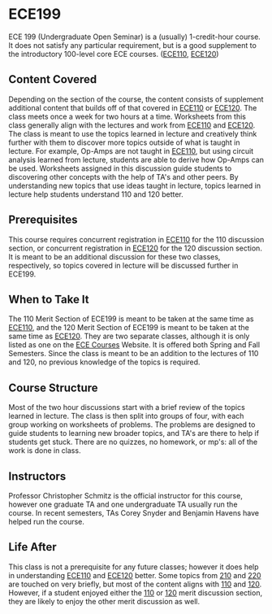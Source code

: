 # ECE199

ECE 199 (Undergraduate Open Seminar) is a (usually) 1-credit-hour course. It does not satisfy any particular requirement, but is a good supplement to the introductory 100-level core ECE courses. ([ECE110](ECE110.md), [ECE120](ECE120.md))

## Content Covered

Depending on the section of the course, the content consists of supplement additional content that builds off of that covered in [ECE110](ECE110.md) or [ECE120](ECE120.md). The class meets once a week for two hours at a time. Worksheets from this class generally align with the lectures and work from [ECE110](ECE110.md) and [ECE120](ECE120.md). The class is meant to use the topics learned in lecture and creatively think further with them to discover more topics outside of what is taught in lecture. For example, Op-Amps are not taught in [ECE110](ECE110.md), but using circuit analysis learned from lecture, students are able to derive how Op-Amps can be used. Worksheets assigned in this discussion guide students to discovering other concepts with the help of TA's and other peers. By understanding new topics that use ideas taught in lecture, topics learned in lecture help students understand 110 and 120 better.

## Prerequisites

This course requires concurrent registration in [ECE110](ECE110.md) for the 110 discussion section, or concurrent registration in [ECE120](ECE120.md) for the 120 discussion section. It is meant to be an additional discussion for these two classes, respectively, so topics covered in lecture will be discussed further in ECE199.

## When to Take It 

The 110 Merit Section of ECE199 is meant to be taken at the same time as [ECE110](ECE110.md), and the 120 Merit Section of ECE199 is meant to be taken at the same time as [ECE120](ECE120.md). They are two separate classes, although it is only listed as one on the [ECE Courses](https://ece.illinois.edu/academics/courses) Website. It is offered both Spring and Fall Semesters. Since the class is meant to be an addition to the lectures of 110 and 120, no previous knowledge of the topics is required.

## Course Structure

Most of the two hour discussions start with a brief review of the topics learned in lecture. The class is then split into groups of four, with each group working on worksheets of problems. The problems are designed to guide students to learning new broader topics, and TA's are there to help if students get stuck. There are no quizzes, no homework, or mp's: all of the work is done in class.

## Instructors

Professor Christopher Schmitz is the official instructor for this course, however one graduate TA and one undergraduate TA usually run the course. In recent semesters, TAs Corey Snyder and Benjamin Havens have helped run the course.


[comment]: # (## Course Tips)

## Life After
This class is not a prerequisite for any future classes; however it does help in understanding [ECE110](ECE110.md) and [ECE120](ECE120.md) better. Some topics from [210](ECE210.md) and [220](ECE220.md) are touched on very briefly, but most of the content aligns with [110](ECE110.md) and [120](ECE120.md). However, if a student enjoyed either the [110](ECE110.md) or [120](ECE120.md) merit discussion section, they are likely to enjoy the other merit discussion as well.